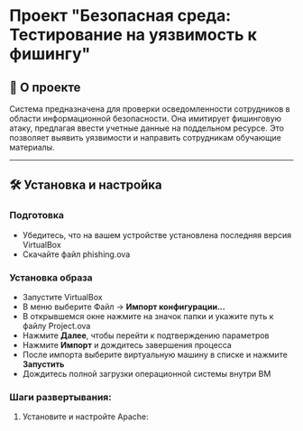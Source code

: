 # Проект "Безопасная среда: Тестирование на уязвимость к фишингу"

## 📖 О проекте
Система предназначена для проверки осведомленности сотрудников в области информационной безопасности. Она имитирует фишинговую атаку, предлагая ввести учетные данные на поддельном ресурсе. Это позволяет выявить уязвимости и направить сотрудникам обучающие материалы.

---

## 🛠️ Установка и настройка

### Подготовка
- Убедитесь, что на вашем устройстве установлена последняя версия VirtualBox
-  Скачайте файл phishing.ova

### Установка образа
- Запустите VirtualBox
- В меню выберите Файл → **Импорт конфигурации...**
- В открывшемся окне нажмите на значок папки и укажите путь к файлу Project.ova
- Нажмите **Далее**, чтобы перейти к подтверждению параметров
- Нажмите **Импорт** и дождитесь завершения процесса
- После импорта выберите виртуальную машину в списке и нажмите **Запустить**
- Дождитесь полной загрузки операционной системы внутри ВМ


### Шаги развертывания:
1. Установите и настройте Apache:
   
